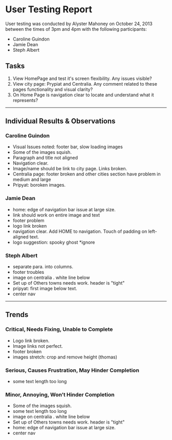 # User Testing Report

User testing was conducted by Alyster Mahoney on October 24, 2013 between the times of 3pm and 4pm with the following participants:

- Caroline Guindon
- Jamie Dean
- Steph Albert

## Tasks

1. View HomePage and test it's screen flexibility. Any issues visible?
2. View city page: Prypiat and Centralia. Any comment related to these pages functionality and visual clarity?
3. On Home Page is navigation clear to locate and understand what it represents? 

---

## Individual Results & Observations

### Caroline Guindon

- Visual Issues noted: footer bar, slow loading images
- Some of the images squish.
- Paragraph and title not aligned
- Navigation clear. 
- Image/name should be link to city page. Links broken.
- Centralia page: footer broken and other cities section have problem in medium and large
- Pripyat: boroken images.

### Jamie Dean

- home: edge of navigation bar issue at large size.
- link should work on entire image and text
- footer problem
- logo link broken
- navigation clear. Add HOME to navigation. Touch of padding on left-aligned text.
- logo suggestion: spooky ghost *ignore
 
### Steph Albert

- separate para. into columns.  
- footer troubles
- image on centralia . white line below
- Set up of Others towns needs work. header is "tight"
- pripyat: first image below text. 
- center nav
---

## Trends

### Critical, Needs Fixing, Unable to Complete

- Logo link broken.
- Image links not perfect.
- footer broken
- images stretch: crop and remove height (thomas)

### Serious, Causes Frustration, May Hinder Completion

- some text length too long


### Minor, Annoying, Won’t Hinder Completion

- Some of the images squish.
- some text length too long
- image on centralia . white line below
- Set up of Others towns needs work. header is "tight"
- home: edge of navigation bar issue at large size.
- center nav